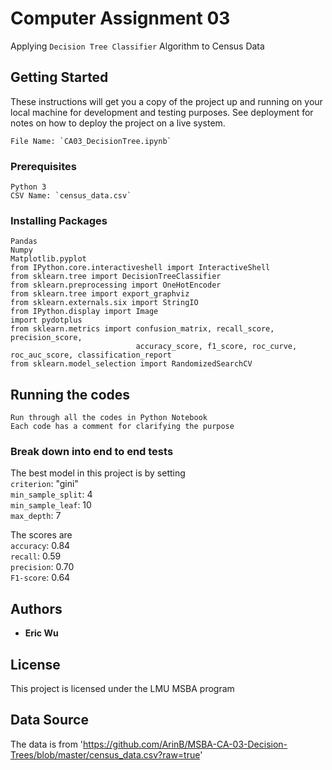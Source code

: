 # Computer Assignment 03 

Applying `Decision Tree Classifier` Algorithm to Census Data

## Getting Started

These instructions will get you a copy of the project up and running on your local machine for development and testing purposes. See deployment for notes on how to deploy the project on a live system.

```
File Name: `CA03_DecisionTree.ipynb`
```

### Prerequisites

```
Python 3
CSV Name: `census_data.csv`
```

### Installing Packages

```
Pandas
Numpy
Matplotlib.pyplot
from IPython.core.interactiveshell import InteractiveShell
from sklearn.tree import DecisionTreeClassifier 
from sklearn.preprocessing import OneHotEncoder
from sklearn.tree import export_graphviz
from sklearn.externals.six import StringIO  
from IPython.display import Image  
import pydotplus
from sklearn.metrics import confusion_matrix, recall_score, precision_score,
                            accuracy_score, f1_score, roc_curve, roc_auc_score, classification_report
from sklearn.model_selection import RandomizedSearchCV
```

## Running the codes

```
Run through all the codes in Python Notebook
Each code has a comment for clarifying the purpose
```

### Break down into end to end tests

The best model in this project is by setting\
`criterion`: "gini"\
`min_sample_split`: 4\
`min_sample_leaf`: 10\
`max_depth`: 7

The scores are\
`accuracy`: 0.84\
`recall`: 0.59\
`precision`: 0.70\
`F1-score`: 0.64

## Authors

* **Eric Wu** 

## License

This project is licensed under the LMU MSBA program

## Data Source

The data is from 'https://github.com/ArinB/MSBA-CA-03-Decision-Trees/blob/master/census_data.csv?raw=true'
